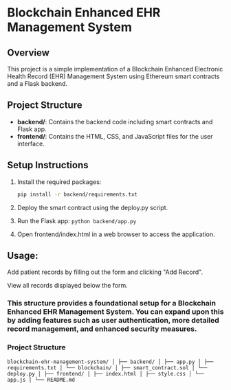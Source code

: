 # Blockchain Enhanced EHR Management System

## Overview
This project is a simple implementation of a Blockchain Enhanced Electronic Health Record (EHR) Management System using Ethereum smart contracts and a Flask backend.

## Project Structure
- **backend/**: Contains the backend code including smart contracts and Flask app.
- **frontend/**: Contains the HTML, CSS, and JavaScript files for the user interface.

## Setup Instructions
1. Install the required packages:
   ```bash
   pip install -r backend/requirements.txt

2. Deploy the smart contract using the deploy.py script.

3. Run the Flask app:
``` python backend/app.py ``` 

4. Open frontend/index.html in a web browser to access the application.

## Usage:

Add patient records by filling out the form and clicking "Add Record".

View all records displayed below the form.


### This structure provides a foundational setup for a Blockchain Enhanced EHR Management System. You can expand upon this by adding features such as user authentication, more detailed record management, and enhanced security measures.

### Project Structure
```
blockchain-ehr-management-system/ │ ├── backend/ │ ├── app.py │ ├── requirements.txt │ └── blockchain/ │ ├── smart_contract.sol │ └── deploy.py │ ├── frontend/ │ ├── index.html │ ├── style.css │ └── app.js │ └── README.md
``` 
